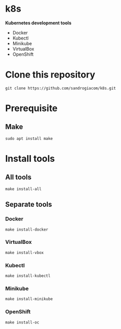 # k8s

**Kubernetes development tools**

* Docker
* Kubectl
* Minikube
* VirtualBox
* OpenShift

# Clone this repository

`git clone https://github.com/sandrogiacom/k8s.git`

# Prerequisite

## Make

`sudo apt install make`

# Install tools

## All tools

`make install-all`

## Separate tools


### Docker

`make install-docker`

### VirtualBox

`make install-vbox`

### Kubectl

`make install-kubectl`

### Minikube

`make install-minikube`

### OpenShift

`make install-oc`
